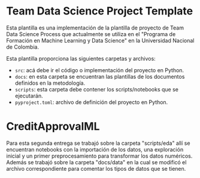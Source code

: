 # Team Data Science Project Template

Esta plantilla es una implementación de la plantilla de proyecto de Team Data Science Process que actualmente se utiliza en el "Programa de Formación en Machine Learning y Data Science" en la Universidad Nacional de Colombia.

Esta plantilla proporciona las siguientes carpetas y archivos:

* `src`: acá debe ir el código o implementación del proyecto en Python.
* `docs`: en esta carpeta se encuentran las plantillas de los documentos definidos en la metodología.
* `scripts`: esta carpeta debe contener los scripts/notebooks que se ejecutarán.
* `pyproject.toml`: archivo de definición del proyecto en Python.
  
# CreditApprovalML

Para esta segunda entrega se trabajó sobre la carpeta "scripts/eda" allí se encuentran notebooks con la importación de los datos, una exploración inicial y un primer preprocesamiento para transformar los datos numéricos.
Además se trabajó sobre la carpeta "docs/data" en la cual se modificó el archivo correspondiente para comentar los tipos de datos que se tienen.
